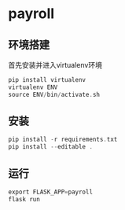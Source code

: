 # payroll

## 环境搭建
首先安装并进入virtualenv环境
```c
pip install virtualenv
virtualenv ENV
source ENV/bin/activate.sh
```

## 安装
```c
pip install -r requirements.txt
pip install --editable .
```

## 运行
```c
export FLASK_APP=payroll
flask run
```
